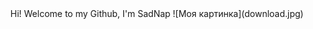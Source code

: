 <div align="center">
  Hi! Welcome to my Github, I'm SadNap
  ![Моя картинка](download.jpg)
</div>


